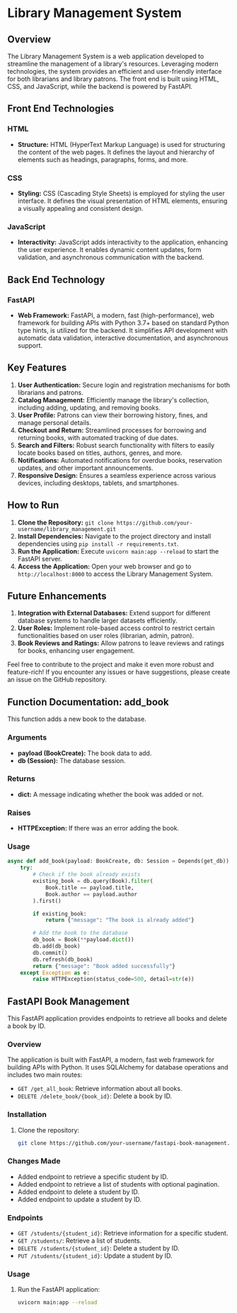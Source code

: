 # Library Management System

## Overview
The Library Management System is a web application developed to streamline the management of a library's resources. Leveraging modern technologies, the system provides an efficient and user-friendly interface for both librarians and library patrons. The front end is built using HTML, CSS, and JavaScript, while the backend is powered by FastAPI.

## Front End Technologies
### HTML
- **Structure:** HTML (HyperText Markup Language) is used for structuring the content of the web pages. It defines the layout and hierarchy of elements such as headings, paragraphs, forms, and more.

### CSS
- **Styling:** CSS (Cascading Style Sheets) is employed for styling the user interface. It defines the visual presentation of HTML elements, ensuring a visually appealing and consistent design.

### JavaScript
- **Interactivity:** JavaScript adds interactivity to the application, enhancing the user experience. It enables dynamic content updates, form validation, and asynchronous communication with the backend.

## Back End Technology
### FastAPI
- **Web Framework:** FastAPI, a modern, fast (high-performance), web framework for building APIs with Python 3.7+ based on standard Python type hints, is utilized for the backend. It simplifies API development with automatic data validation, interactive documentation, and asynchronous support.

## Key Features
1. **User Authentication:** Secure login and registration mechanisms for both librarians and patrons.
2. **Catalog Management:** Efficiently manage the library's collection, including adding, updating, and removing books.
3. **User Profile:** Patrons can view their borrowing history, fines, and manage personal details.
4. **Checkout and Return:** Streamlined processes for borrowing and returning books, with automated tracking of due dates.
5. **Search and Filters:** Robust search functionality with filters to easily locate books based on titles, authors, genres, and more.
6. **Notifications:** Automated notifications for overdue books, reservation updates, and other important announcements.
7. **Responsive Design:** Ensures a seamless experience across various devices, including desktops, tablets, and smartphones.

## How to Run
1. **Clone the Repository:** `git clone https://github.com/your-username/library_management.git`
2. **Install Dependencies:** Navigate to the project directory and install dependencies using `pip install -r requirements.txt`.
3. **Run the Application:** Execute `uvicorn main:app --reload` to start the FastAPI server.
4. **Access the Application:** Open your web browser and go to `http://localhost:8000` to access the Library Management System.

## Future Enhancements
1. **Integration with External Databases:** Extend support for different database systems to handle larger datasets efficiently.
2. **User Roles:** Implement role-based access control to restrict certain functionalities based on user roles (librarian, admin, patron).
3. **Book Reviews and Ratings:** Allow patrons to leave reviews and ratings for books, enhancing user engagement.

Feel free to contribute to the project and make it even more robust and feature-rich! If you encounter any issues or have suggestions, please create an issue on the GitHub repository.

## Function Documentation: add_book

This function adds a new book to the database.

### Arguments

- **payload (BookCreate):** The book data to add.
- **db (Session):** The database session.

### Returns

- **dict:** A message indicating whether the book was added or not.

### Raises

- **HTTPException:** If there was an error adding the book.

### Usage

```python
async def add_book(payload: BookCreate, db: Session = Depends(get_db)):
    try:
        # Check if the book already exists
        existing_book = db.query(Book).filter(
            Book.title == payload.title,
            Book.author == payload.author
        ).first()

        if existing_book:
            return {"message": "The book is already added"}

        # Add the book to the database
        db_book = Book(**payload.dict())
        db.add(db_book)
        db.commit()
        db.refresh(db_book)
        return {"message": "Book added successfully"}
    except Exception as e:
        raise HTTPException(status_code=500, detail=str(e))

```

## FastAPI Book Management

This FastAPI application provides endpoints to retrieve all books and delete a book by ID.

### Overview

The application is built with FastAPI, a modern, fast web framework for building APIs with Python. It uses SQLAlchemy for database operations and includes two main routes:
- `GET /get_all_book`: Retrieve information about all books.
- `DELETE /delete_book/{book_id}`: Delete a book by ID.

### Installation

1. Clone the repository:

   ```bash
   git clone https://github.com/your-username/fastapi-book-management.git
   ```

### Changes Made

- Added endpoint to retrieve a specific student by ID.
- Added endpoint to retrieve a list of students with optional pagination.
- Added endpoint to delete a student by ID.
- Added endpoint to update a student by ID.

### Endpoints

- `GET /students/{student_id}`: Retrieve information for a specific student.
- `GET /students/`: Retrieve a list of students.
- `DELETE /students/{student_id}`: Delete a student by ID.
- `PUT /students/{student_id}`: Update a student by ID.

### Usage

1. Run the FastAPI application:

   ```bash
   uvicorn main:app --reload
   ```
